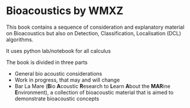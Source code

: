 # Bioacoustics by WMXZ

This book contains a sequence of consideration and explanatory material on Bioacoustics but also on Detection, Classification, Localisation (DCL) algorithms.

It uses python lab/notebook for all calculus

The book is divided in three parts
- General bio acoustic considerations
- Work in  progress, that may and will change 
- Bar La Mare (**B**io **A**coustic **R**esearch to **L**earn **A**bout the **MAR**ine **E**nvironment), a collection of bioacoustic material that is aimed to demonstrate bioacoustic concepts